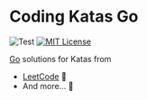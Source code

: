 # Coding Katas Go 

![Test](https://github.com/eliflores/coding-katas-python/workflows/Test/badge.svg)
[![MIT License](https://img.shields.io/badge/License-MIT-blue.svg)](LICENSE)

[Go](https://go.dev/) solutions for Katas from
* [LeetCode](https://leetcode.com/) 🧡
* And more... 🌈

